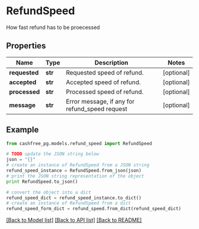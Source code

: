 # RefundSpeed

How fast refund has to be proecessed

## Properties
Name | Type | Description | Notes
------------ | ------------- | ------------- | -------------
**requested** | **str** | Requested speed of refund. | [optional] 
**accepted** | **str** | Accepted speed of refund. | [optional] 
**processed** | **str** | Processed speed of refund. | [optional] 
**message** | **str** | Error message, if any for refund_speed request | [optional] 

## Example

```python
from cashfree_pg.models.refund_speed import RefundSpeed

# TODO update the JSON string below
json = "{}"
# create an instance of RefundSpeed from a JSON string
refund_speed_instance = RefundSpeed.from_json(json)
# print the JSON string representation of the object
print RefundSpeed.to_json()

# convert the object into a dict
refund_speed_dict = refund_speed_instance.to_dict()
# create an instance of RefundSpeed from a dict
refund_speed_form_dict = refund_speed.from_dict(refund_speed_dict)
```
[[Back to Model list]](../README.md#documentation-for-models) [[Back to API list]](../README.md#documentation-for-api-endpoints) [[Back to README]](../README.md)


